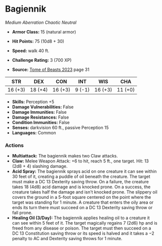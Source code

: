 # Bagiennik

*Medium* *Aberration* *Chaotic Neutral*

- **Armor Class:** 15 (natural armor)
- **Hit Points:** 75 (10d8 + 30)
- **Speed:** walk 40 ft.

- **Challenge Rating:** 3 (700 XP)
- **Source:** [Tome of Beasts 2023](https://koboldpress.com/kpstore/product/tome-of-beasts-1-2023-edition/) page 31

| STR | DEX | CON | INT | WIS | CHA |
| --- | --- | --- | --- | --- | --- |
| 16 (+3) | 18 (+4) | 16 (+3) | 9 (-1) | 16 (+3) | 11 (+0) |

- **Skills:** Perception +5
- **Damage Vulnerabilities:** False
- **Damage Immunities:** False
- **Damage Resistances:** False
- **Condition Immunities:** False
- **Senses:** darkvision 60 ft., passive Perception 15
- **Languages:** Common

### Actions

- **Multiattack:** The bagiennik makes two Claw attacks.
- **Claw:** Melee Weapon Attack: +6 to hit, reach 5 ft., one target. Hit: 13 (2d8 + 4) slashing damage.
- **Acid Spray:** The bagiennik sprays acid on one creature it can see within 30 feet of it, creating a puddle of oil beneath the creature. The target must make a DC 13 Dexterity saving throw. On a failure, the creature takes 18 (4d8) acid damage and is knocked prone. On a success, the creature takes half the damage and isn't knocked prone. The slippery oil covers the ground in a 5-foot square centered on the point where the target was standing for 1 minute. A creature that enters the oily area or ends its turn there must succeed on a DC 13 Dexterity saving throw or fall prone.
- **Healing Oil (3/Day):** The bagiennik applies healing oil to a creature it can see within 5 feet of it. The target magically regains 7 (2d6) hp and is freed from any disease or poison. The target must then succeed on a DC 13 Constitution saving throw or its speed is halved and it takes a −2 penalty to AC and Dexterity saving throws for 1 minute.
